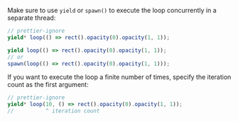 Make sure to use `yield` or `spawn()` to execute the loop concurrently in a
separate thread:

```ts wrong
// prettier-ignore
yield* loop(() => rect().opacity(0).opacity(1, 1));
```

```ts correct
yield loop(() => rect().opacity(0).opacity(1, 1));
// or
spawn(loop(() => rect().opacity(0).opacity(1, 1)));
```

If you want to execute the loop a finite number of times, specify the iteration
count as the first argument:

```ts
// prettier-ignore
yield* loop(10, () => rect().opacity(0).opacity(1, 1));
//          ^ iteration count
```
